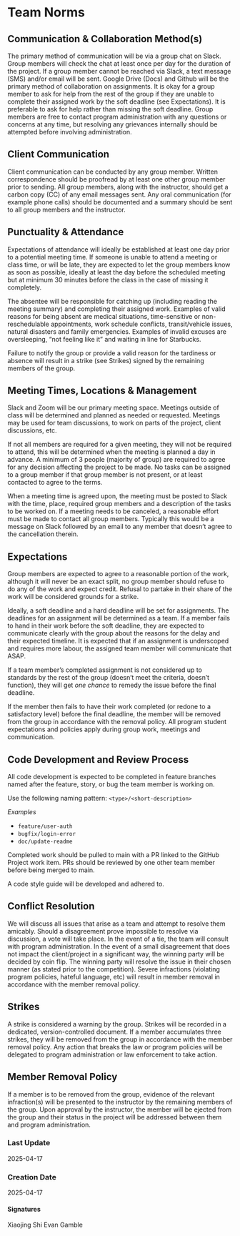 # Team Norms

## Communication & Collaboration Method(s)
The primary method of communication will be via a group chat on Slack. Group members will check the chat at least once per day for the duration of the project. If a group member cannot be reached via Slack, a text message (SMS) and/or email will be sent. Google Drive (Docs) and Github will be the primary method of collaboration on assignments. It is okay for a group member to ask for help from the rest of the group if they are unable to complete their assigned work by the soft deadline (see Expectations). It is preferable to ask for help rather than missing the soft deadline. Group members are free to contact program administration with any questions or concerns at any time, but resolving any grievances internally should be attempted before involving administration. 

## Client Communication
Client communication can be conducted by any group member. Written correspondence should be proofread by at least one other group member prior to sending. All group members, along with the instructor, should get a carbon copy (CC) of any email messages sent. Any oral communication (for example phone calls) should be documented and a summary should be sent to all group members and the instructor.

## Punctuality & Attendance
Expectations of attendance will ideally be established at least one day prior to a potential meeting time. If someone is unable to attend a meeting or class time, or will be late, they are expected to let the group members know as soon as possible, ideally at least the day before the scheduled meeting but at minimum 30 minutes before the class in the case of missing it completely.

The absentee will be responsible for catching up (including reading the meeting summary) and completing their assigned work. Examples of valid reasons for being absent are medical situations, time-sensitive or non-reschedulable appointments, work schedule conflicts, transit/vehicle issues, natural disasters and family emergencies. Examples of invalid excuses are oversleeping, “not feeling like it” and waiting in line for Starbucks.

Failure to notify the group or provide a valid reason for the tardiness or absence will result in a strike (see Strikes) signed by the remaining members of the group.

## Meeting Times, Locations & Management
Slack and Zoom will be our primary meeting space. Meetings outside of class will be determined and planned as needed or requested. Meetings may be used for team discussions, to work on parts of the project, client discussions, etc.

If not all members are required for a given meeting, they will not be required to attend, this will be determined when the meeting is planned a day in advance. A minimum of 3 people (majority of group) are required to agree for any decision affecting the project to be made. No tasks can be assigned to a group member if that group member is not present, or at least contacted to agree to the terms.

When a meeting time is agreed upon, the meeting must be posted to Slack with the time, place, required group members and a description of the tasks to be worked on. If a meeting needs to be canceled, a reasonable effort must be made to contact all group members. Typically this would be a message on Slack followed by an email to any member that doesn’t agree to the cancellation therein.

## Expectations
Group members are expected to agree to a reasonable portion of the work, although it will never be an exact split, no group member should refuse to do any of the work and expect credit. Refusal to partake in their share of the work will be considered grounds for a strike.

Ideally, a soft deadline and a hard deadline will be set for assignments. The deadlines for an assignment will be determined as a team. If a member fails to hand in their work before the soft deadline, they are expected to communicate clearly with the group about the reasons for the delay and their expected timeline. It is expected that if an assignment is underscoped and requires more labour, the assigned team member will communicate that ASAP.

If a team member’s completed assignment is not considered up to standards by the rest of the group (doesn’t meet the criteria, doesn’t function), they will get _one chance_ to remedy the issue before the final deadline.

If the member then fails to have their work completed (or redone to a satisfactory level) before the final deadline, the member will be removed from the group in accordance with the removal policy. All program student expectations and policies apply during group work, meetings and communication.

## Code Development and Review Process
All code development is expected to be completed in feature branches named after the feature, story, or bug the team member is working on.

Use the following naming pattern:
`<type>/<short-description>`

*Examples*
- `feature/user-auth`
- `bugfix/login-error`
- `doc/update-readme`

Completed work should be pulled to main with a PR linked to the GitHub Project work item. PRs should be reviewed by one other team member before being merged to main.

A code style guide will be developed and adhered to.

## Conflict Resolution
We will discuss all issues that arise as a team and attempt to resolve them amicably. Should a disagreement prove impossible to resolve via discussion, a vote will take place. In the event of a tie, the team will consult with program administration. In the event of a small disagreement that does not impact the client/project in a significant way, the winning party will be decided by coin flip. The winning party will resolve the issue in their chosen manner (as stated prior to the competition). Severe infractions (violating program policies, hateful language, etc) will result in member removal in accordance with the member removal policy.

## Strikes
A strike is considered a warning by the group. Strikes will be recorded in a dedicated, version-controlled document. If a member accumulates three strikes, they will be removed from the group in accordance with the member removal policy. Any action that breaks the law or program policies will be delegated to program administration or law enforcement to take action.

## Member Removal Policy
If a member is to be removed from the group, evidence of the relevant infraction(s) will be presented to the instructor by the remaining members of the group. Upon approval by the instructor, the member will be ejected from the group and their status in the project will be addressed between them and program administration.

### Last Update
2025-04-17

### Creation Date
2025-04-17

#### Signatures
Xiaojing Shi
Evan Gamble